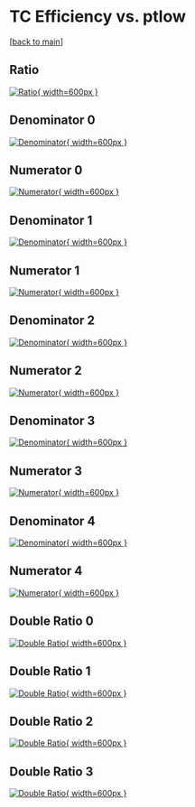 # TC Efficiency vs. ptlow

[[back to main](./)]



## Ratio

[![Ratio](../mtv/var/TC_vtr_321_0_eff_ptlow.png){ width=600px }](../mtv/var/TC_vtr_321_0_eff_ptlow.pdf)

## Denominator 0

[![Denominator](../mtv/den/TC_vtr_321_0_eff_ptlow_den0.png){ width=600px }](../mtv/den/TC_vtr_321_0_eff_ptlow_den0.pdf)

## Numerator 0

[![Numerator](../mtv/num/TC_vtr_321_0_eff_ptlow_num0.png){ width=600px }](../mtv/num/TC_vtr_321_0_eff_ptlow_num0.pdf)

## Denominator 1

[![Denominator](../mtv/den/TC_vtr_321_0_eff_ptlow_den1.png){ width=600px }](../mtv/den/TC_vtr_321_0_eff_ptlow_den1.pdf)

## Numerator 1

[![Numerator](../mtv/num/TC_vtr_321_0_eff_ptlow_num1.png){ width=600px }](../mtv/num/TC_vtr_321_0_eff_ptlow_num1.pdf)

## Denominator 2

[![Denominator](../mtv/den/TC_vtr_321_0_eff_ptlow_den2.png){ width=600px }](../mtv/den/TC_vtr_321_0_eff_ptlow_den2.pdf)

## Numerator 2

[![Numerator](../mtv/num/TC_vtr_321_0_eff_ptlow_num2.png){ width=600px }](../mtv/num/TC_vtr_321_0_eff_ptlow_num2.pdf)

## Denominator 3

[![Denominator](../mtv/den/TC_vtr_321_0_eff_ptlow_den3.png){ width=600px }](../mtv/den/TC_vtr_321_0_eff_ptlow_den3.pdf)

## Numerator 3

[![Numerator](../mtv/num/TC_vtr_321_0_eff_ptlow_num3.png){ width=600px }](../mtv/num/TC_vtr_321_0_eff_ptlow_num3.pdf)

## Denominator 4

[![Denominator](../mtv/den/TC_vtr_321_0_eff_ptlow_den4.png){ width=600px }](../mtv/den/TC_vtr_321_0_eff_ptlow_den4.pdf)

## Numerator 4

[![Numerator](../mtv/num/TC_vtr_321_0_eff_ptlow_num4.png){ width=600px }](../mtv/num/TC_vtr_321_0_eff_ptlow_num4.pdf)

## Double Ratio 0

[![Double Ratio](../mtv/ratio/TC_vtr_321_0_eff_ptlow_ratio0.png){ width=600px }](../mtv/ratio/TC_vtr_321_0_eff_ptlow_ratio0.pdf)

## Double Ratio 1

[![Double Ratio](../mtv/ratio/TC_vtr_321_0_eff_ptlow_ratio1.png){ width=600px }](../mtv/ratio/TC_vtr_321_0_eff_ptlow_ratio1.pdf)

## Double Ratio 2

[![Double Ratio](../mtv/ratio/TC_vtr_321_0_eff_ptlow_ratio2.png){ width=600px }](../mtv/ratio/TC_vtr_321_0_eff_ptlow_ratio2.pdf)

## Double Ratio 3

[![Double Ratio](../mtv/ratio/TC_vtr_321_0_eff_ptlow_ratio3.png){ width=600px }](../mtv/ratio/TC_vtr_321_0_eff_ptlow_ratio3.pdf)

